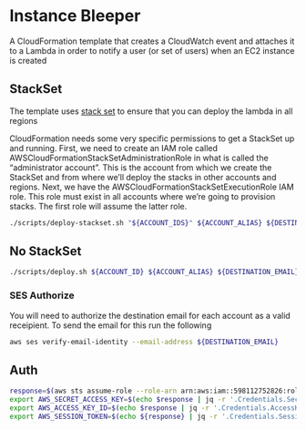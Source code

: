 # Instance Bleeper

A CloudFormation template that creates a CloudWatch event and attaches it to a Lambda in order to notify a user (or set of users) when an EC2 instance is created

## StackSet

The template uses [stack set](http://docs.aws.amazon.com/AWSCloudFormation/latest/UserGuide/stacksets-concepts.html) to ensure that you can deploy the lambda in all regions

CloudFormation needs some very specific permissions to get a StackSet up and running. First, we need to create an IAM role called AWSCloudFormationStackSetAdministrationRole in what is called the “administrator account”. This is the account from which we create the StackSet and from where we’ll deploy the stacks in other accounts and regions. Next, we have the AWSCloudFormationStackSetExecutionRole IAM role. This role must exist in all accounts where we’re going to provision stacks. The first role will assume the latter role.

```bash
./scripts/deploy-stackset.sh "${ACCOUNT_IDS}" ${ACCOUNT_ALIAS} ${DESTINATION_EMAIL} ${STACK_OWNER}
```

## No StackSet

```bash
./scripts/deploy.sh ${ACCOUNT_ID} ${ACCOUNT_ALIAS} ${DESTINATION_EMAIL} ${STACK_OWNER}
```

### SES Authorize

You will need to authorize the destination email for each account as a valid receipient. To send the email for this run the following

```bash
aws ses verify-email-identity --email-address ${DESTINATION_EMAIL}
```

## Auth

```bash
response=$(aws sts assume-role --role-arn arn:aws:iam::598112752826:role/DevOpsRole --role-session-name "CDKAdmin")
export AWS_SECRET_ACCESS_KEY=$(echo $response | jq -r '.Credentials.SecretAccessKey')
export AWS_ACCESS_KEY_ID=$(echo $response | jq -r '.Credentials.AccessKeyId')
export AWS_SESSION_TOKEN=$(echo ${response} | jq -r '.Credentials.SessionToken')
```
